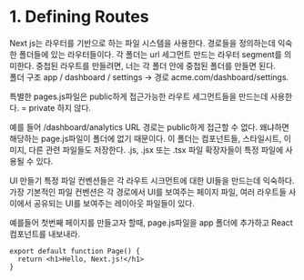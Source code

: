 # 1. Defining Routes

Next js는 라우터를 기반으로 하는 파일 시스템을 사용한다. 경로들을 정의하는데 익숙한 폴더들에 있는 라우터들이다.
각 폴더는 url 세그먼트 만드는 라우터 segment를 의미한다. 중첩된 라우트를 만들려면, 너는 각 폴더 안에 중첩된 폴더를 만들면 된다.  
폴더 구조 app / dashboard / settings -> 경로 acme.com/dashboard/settings.

특별한 pages.js파일은 public하게 접근가능한 라우트 세그먼트들을 만드는데 사용한다. = private 하지 않다.

예를 들어 /dashboard/analytics URL 경로는 public하게 접근할 수 없다. 왜냐하면 해당하는 page.js파일이 폴더에 없기 때문이다.
이 폴더는 컴포넌트들, 스타일시트, 이미지, 다른 관련 파일들도 저장한다.
.js, .jsx 또는 .tsx 파일 확장자들이 특정 파일에 사용될 수 있다.

UI 만들기
특정 파일 컨벤션들은 각 라우트 시크먼트에 대한 UI들을 만드는데 익숙하다. 가장 기본적인 파일 컨벤션은 각 경로에서 UI를 보여주는 페이지 파일, 여러 라우트들 사이에서 공유되는 UI를 보여주는 레이아웃 파일들이 있다.

예를들어 첫번째 페이지를 만들고자 할때, page.js파일을 app 폴더에 추가하고 React컴포넌트를 내보내라.

```
export default function Page() {
  return <h1>Hello, Next.js!</h1>
}
```
